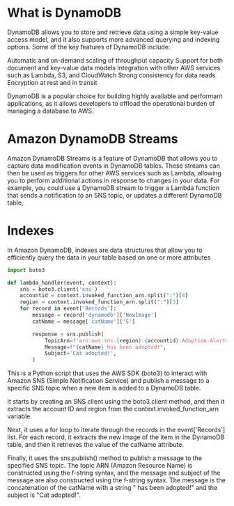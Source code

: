 # What is DynamoDB

DynamoDB allows you to store and retrieve data using a simple key-value access model, and it also supports more advanced querying and indexing options. Some of the key features of DynamoDB include:

Automatic and on-demand scaling of throughput capacity
Support for both document and key-value data models
Integration with other AWS services such as Lambda, S3, and CloudWatch
Strong consistency for data reads
Encryption at rest and in transit

DynamoDB is a popular choice for building highly available and performant applications, as it allows developers to offload the operational burden of managing a database to AWS.

# Amazon DynamoDB Streams

Amazon DynamoDB Streams is a feature of DynamoDB that allows you to capture data modification events in DynamoDB tables. These streams can then be used as triggers for other AWS services such as Lambda, allowing you to perform additional actions in response to changes in your data. For example, you could use a DynamoDB stream to trigger a Lambda function that sends a notification to an SNS topic, or updates a different DynamoDB table,

# Indexes

In Amazon DynamoDB, indexes are data structures that allow you to efficiently query the data in your table based on one or more attributes

```python
import boto3

def lambda_handler(event, context):
    sns = boto3.client('sns')
    accountid = context.invoked_function_arn.split(":")[4]
    region = context.invoked_function_arn.split(":")[3]
    for record in event['Records']:
        message = record['dynamodb']['NewImage']
        catName = message['catName']['S']

        response = sns.publish(
            TopicArn=f'arn:aws:sns:{region}:{accountid}:Adoption-Alerts',
            Message=f"{catName} has been adopted!",
            Subject='Cat adopted!',
        )
```

This is a Python script that uses the AWS SDK (boto3) to interact with Amazon SNS (Simple Notification Service) and publish a message to a specific SNS topic when a new item is added to a DynamoDB table.

It starts by creating an SNS client using the boto3.client method, and then it extracts the account ID and region from the context.invoked_function_arn variable.

Next, it uses a for loop to iterate through the records in the event['Records'] list. For each record, it extracts the new image of the item in the DynamoDB table, and then it retrieves the value of the catName attribute.

Finally, it uses the sns.publish() method to publish a message to the specified SNS topic. The topic ARN (Amazon Resource Name) is constructed using the f-string syntax, and the message and subject of the message are also constructed using the f-string syntax. The message is the concatenation of the catName with a string " has been adopted!" and the subject is "Cat adopted!".
